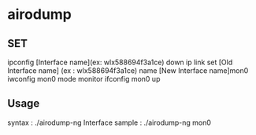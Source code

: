 # airodump

## SET
ipconfig [Interface name](ex: wlx588694f3a1ce) down
ip link set [Old Interface name] (ex : wlx588694f3a1ce) name [New Interface name]mon0
iwconfig mon0 mode monitor
ifconfig mon0 up

## Usage

syntax : ./airodump-ng Interface
sample : ./airodump-ng mon0

